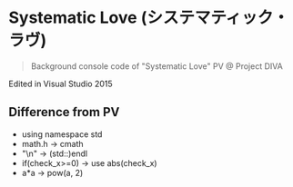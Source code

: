 # Systematic Love (システマティック・ラヴ)

>Background console code of "Systematic Love" PV @ Project DIVA

Edited in Visual Studio 2015

## Difference from PV
- using namespace std
- math.h -> cmath
- "\n" -> (std::)endl
- if(check_x>=0) -> use abs(check_x)
- a*a -> pow(a, 2)